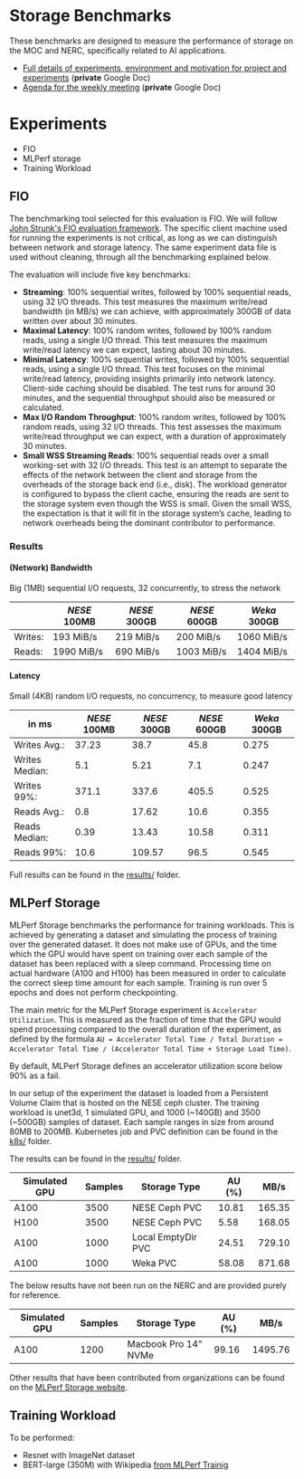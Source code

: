 # Storage Benchmarks
These benchmarks are designed to measure the performance of storage
on the MOC and NERC, specifically related to AI applications.

- [Full details of experiments, environment and motivation for project and experiments](https://docs.google.com/document/d/1p5qjCH3B4Etyz2t5vuUElhyk_xgjIlzzSKOj2MAzMMg) (**private** Google Doc)
- [Agenda for the weekly meeting](https://docs.google.com/document/d/1D83rW9ml-JPGTNX8l9cIU638dDoE41W507omAMZJ7ic/edit?usp=share_link) (**private** Google Doc)

# Experiments
- FIO
- MLPerf storage
- Training Workload

## FIO
The benchmarking tool selected for this evaluation is FIO.
We will follow [John Strunk's FIO evaluation framework](https://github.com/JohnStrunk/fs-performance-container/blob/master/entry.sh).
The specific client machine used for running the experiments is not critical, as long as we can distinguish between network and storage latency.
The same experiment data file is used without cleaning, through all the benchmarking explained below.

The evaluation will include five key benchmarks:
- **Streaming**: 100% sequential writes, followed by 100% sequential reads, using 32 I/O threads. This test measures the maximum write/read bandwidth (in MB/s) we can achieve, with approximately 300GB of data written over about 30 minutes.
- **Maximal Latency**: 100% random writes, followed by 100% random reads, using a single I/O thread. This test measures the maximum write/read latency we can expect, lasting about 30 minutes.
- **Minimal Latency**: 100% sequential writes, followed by 100% sequential reads, using a single I/O thread. This test focuses on the minimal write/read latency, providing insights primarily into network latency. Client-side caching should be disabled. The test runs for around 30 minutes, and the sequential throughput should also be measured or calculated.
- **Max I/O Random Throughput**: 100% random writes, followed by 100% random reads, using 32 I/O threads. This test assesses the maximum write/read throughput we can expect, with a duration of approximately 30 minutes.
- **Small WSS Streaming Reads**: 100% sequential reads over a small working-set with 32 I/O threads. This test is an attempt to separate the effects of the network between the client and storage from the overheads of the storage back end (i.e., disk). The workload generator is configured to bypass the client cache, ensuring the reads are sent to the storage system even though the WSS is small. Given the small WSS, the expectation is that it will fit in the storage system’s cache, leading to network overheads being the dominant contributor to performance.

### Results
#### (Network) Bandwidth
Big (1MB) sequential I/O  requests, 32 concurrently, to  stress the network

|         | *NESE* 100MB | *NESE* 300GB | *NESE* 600GB | *Weka* 300GB |
|---------|--------------|--------------|--------------|-------------|
| Writes: | 193 MiB/s    | 219 MiB/s    | 200 MiB/s    | 1060 MiB/s  |
| Reads:  | 1990 MiB/s   | 690 MiB/s    | 1003 MiB/s   | 1404 MiB/s  |


#### Latency
Small (4KB) random I/O requests, no concurrency, to measure good latency

| in ms          | *NESE* 100MB | *NESE* 300GB | *NESE* 600GB | *Weka* 300GB |
|----------------|-------------|--------------|--------------|--------------|
| Writes Avg.:   | 37.23       | 38.7         | 45.8         | 0.275        |
| Writes Median: | 5.1         | 5.21         | 7.1          | 0.247        |
| Writes 99%:    | 371.1       | 337.6        | 405.5        | 0.525        |
| Reads Avg.:    | 0.8         | 17.62        | 10.6         | 0.355        |
| Reads Median:  | 0.39        | 13.43        | 10.58        | 0.311        |
| Reads 99%:     | 10.6        | 109.57       | 96.5         | 0.545        |


Full results can be found in the [results/](results) folder.

## MLPerf Storage

MLPerf Storage benchmarks the performance for training workloads.
This is achieved by generating a dataset and simulating the process of training over the generated dataset.
It does not make use of GPUs, and the time which the GPU would have spent on training over each sample of the dataset has been replaced with a sleep command.
Processing time on actual hardware (A100 and H100) has been measured in order to calculate the correct sleep time amount for each sample.
Training is run over 5 epochs and does not perform checkpointing.

The main metric for the MLPerf Storage experiment is `Accelerator Utilization`.
This is measured as the fraction of time that the GPU would spend processing compared to the overall duration of the experiment, as defined by the formula `AU = Accelerator Total Time / Total Duration = Accelerator Total Time / (Accelerator Total Time + Storage Load Time)`.

By default, MLPerf Storage defines an accelerator utilization score below 90% as a fail.

In our setup of the experiment the dataset is loaded from a Persistent Volume Claim that is hosted on the NESE ceph cluster.
The training workload is unet3d, 1 simulated GPU, and 1000 (~140GB) and 3500 (~500GB) samples of dataset.
Each sample ranges in size from around 80MB to 200MB.
Kubernetes job and PVC definition can be found in the [k8s/](k8s) folder.

The results can be found in the [results/](results) folder.

| Simulated GPU | Samples | Storage Type       | AU (%) | MB/s   |
|---------------|---------|--------------------|--------|--------|
| A100          | 3500    | NESE Ceph PVC      | 10.81  | 165.35 |
| H100          | 3500    | NESE Ceph PVC      | 5.58   | 168.05 |
| A100          | 1000    | Local EmptyDir PVC | 24.51  | 729.10 |
| A100          | 1000    | Weka PVC           | 58.08  | 871.68 |

The below results have not been run on the NERC and are provided purely for reference.

| Simulated GPU | Samples | Storage Type         | AU (%) | MB/s    |
|---------------|---------|----------------------|--------|---------|
| A100          | 1200    | Macbook Pro 14" NVMe | 99.16  | 1495.76 |

Other results that have been contributed from organizations can be found on the [MLPerf Storage website](https://mlcommons.org/benchmarks/storage/). 

## Training Workload
To be performed:
- Resnet with ImageNet dataset
- BERT-large (350M) with Wikipedia [from MLPerf Trainig](https://github.com/mlcommons/training?tab=readme-ov-file#mlperf-training-v41-submission-deadline-oct-11-2024)
